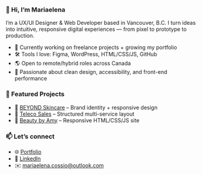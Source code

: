 ### 👋 Hi, I’m Mariaelena

I’m a UX/UI Designer & Web Developer based in Vancouver, B.C. I turn ideas into intuitive, responsive digital experiences — from pixel to prototype to production.

- 🔭 Currently working on freelance projects + growing my portfolio  
- 🛠 Tools I love: Figma, WordPress, HTML/CSS/JS, GitHub  
- 🌎 Open to remote/hybrid roles across Canada  
- 🎯 Passionate about clean design, accessibility, and front-end performance  

### 💼 Featured Projects
- 🧴 [BEYOND Skincare](https://mariaelenacossio.github.io/DGL-309-design-system/) – Brand identity + responsive design
- 📡 [Teleco Sales](https://telecosales.com.au/) – Structured multi-service layout
- 💅 [Beauty by Amy](https://mariaelenacossio.github.io/beautybyamy.github.io/) – Responsive HTML/CSS/JS site

### 📫 Let’s connect
- 🌐 [Portfolio](https://www.mariaelena-cossioclark.com/)
- 💼 [LinkedIn](https://www.linkedin.com/in/mariaelena-cossio-clark/)
- ✉️ mariaelena.cossio@outlook.com
